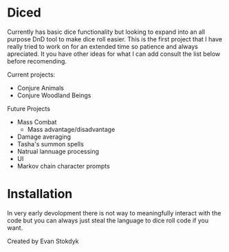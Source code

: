# Diced

Currently has basic dice functionality but looking to expand into an all purpose DnD tool to make dice roll easier. This is the first project that I have really tried to work on for an extended time so patience and always apreciated. It you have other ideas for what I can add consult the list below before recomending.

Current projects:
  - Conjure Animals
  - Conjure Woodland Beings

Future Projects
  - Mass Combat
      - Mass advantage/disadvantage
  - Damage averaging
  - Tasha's summon spells
  - Natrual lannuage processing
  - UI
  - Markov chain character prompts

# Installation

In very early devolopment there is not way to meaningfully interact with the code but you can always just steal the language to dice roll code if you want.

Created by Evan Stokdyk

